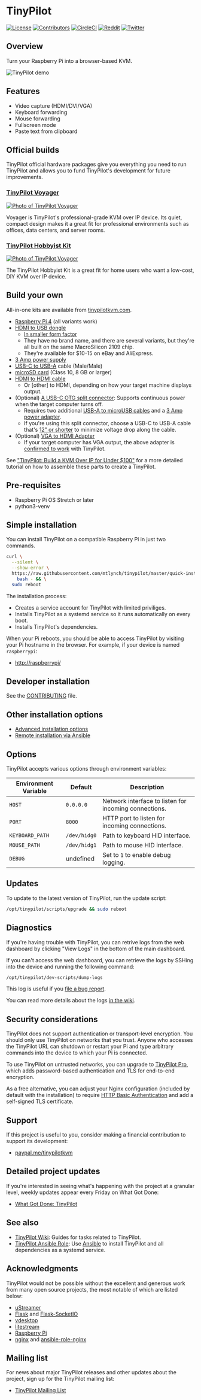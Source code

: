 # TinyPilot

[![License](http://img.shields.io/:license-mit-blue.svg?style=flat-square)](LICENSE)
[![Contributors](https://img.shields.io/github/contributors/facebookresearch/ParlAI)](https://github.com/mtlynch/tinypilot/graphs/contributors)
[![CircleCI](https://circleci.com/gh/mtlynch/tinypilot.svg?style=svg)](https://circleci.com/gh/mtlynch/tinypilot)
[![Reddit](https://img.shields.io/badge/reddit-join-orange?logo=reddit)](https://www.reddit.com/r/tinypilot)
[![Twitter](https://img.shields.io/twitter/follow/parlai_parley?label=Twitter&style=social)](https://twitter.com/tinypilotkvm)

## Overview

Turn your Raspberry Pi into a browser-based KVM.

![TinyPilot demo](https://raw.githubusercontent.com/mtlynch/tinypilot/master/readme-assets/demo.gif)

## Features

* Video capture (HDMI/DVI/VGA)
* Keyboard forwarding
* Mouse forwarding
* Fullscreen mode
* Paste text from clipboard

## Official builds

TinyPilot official hardware packages give you everything you need to run TinyPilot and allows you to fund TinyPilot's development for future improvements.

### [TinyPilot Voyager](https://tinypilotkvm.com/product/tinypilot-voyager)

[![Photo of TinyPilot Voyager](https://raw.githubusercontent.com/mtlynch/tinypilot/master/readme-assets/voyager-side-cables.jpg)](https://tinypilotkvm.com/product/tinypilot-voyager)

Voyager is TinyPilot's professional-grade KVM over IP device. Its quiet, compact design makes it a great fit for professional environments such as offices, data centers, and server rooms.

### [TinyPilot Hobbyist Kit](https://tinypilotkvm.com/product/tinypilot-hobbyist-kit)

[![Photo of TinyPilot Voyager](https://raw.githubusercontent.com/mtlynch/tinypilot/master/readme-assets/hobbyist-kit.jpg)](https://tinypilotkvm.com/product/tinypilot-hobbyist-kit)

The TinyPilot Hobbyist Kit is a great fit for home users who want a low-cost, DIY KVM over IP device.

## Build your own

All-in-one kits are available from [tinypilotkvm.com](https://tinypilotkvm.com/order).

* [Raspberry Pi 4](https://smile.amazon.com/dp/B07TD42S27) (all variants work)
* [HDMI to USB dongle](https://smile.amazon.com/dp/B08CXWPYQ8/)
  * [In smaller form factor](https://smile.amazon.com/dp/B08C9FCF2X/)
  * They have no brand name, and there are several variants, but they're all built on the same MacroSilicon 2109 chip.
  * They're available for $10-15 on eBay and AliExpress.
* [3 Amp power supply](https://smile.amazon.com/dp/B0728HB18G)
* [USB-C to USB-A](https://smile.amazon.com/dp/B01GGKYN0A/) cable (Male/Male)
* [microSD card](https://smile.amazon.com/dp/B073K14CVB/) (Class 10, 8 GB or larger)
* [HDMI to HDMI cable](https://smile.amazon.com/dp/B014I8SSD0/)
  * Or \[other\] to HDMI, depending on how your target machine displays output.
* (Optional) [A USB-C OTG split connector](https://tinypilotkvm.com/product/tinypilot-power-connector): Supports continuous power when the target computer turns off.
  * Requires two additional [USB-A to microUSB cables](https://smile.amazon.com/dp/B01JPDTZXK/) and a [3 Amp power adapter](https://smile.amazon.com/dp/B0728HB18G).
  * If you're using this split connector, choose a USB-C to USB-A cable that's [12" or shorter](https://smile.amazon.com/dp/B012V56D2A/) to minimize voltage drop along the cable.
* (Optional) [VGA to HDMI Adapter](https://smile.amazon.com/dp/B07121Y1Z3/)
  * If your target computer has VGA output, the above adapter is [confirmed to work](https://github.com/mtlynch/tinypilot/issues/76#issuecomment-664736402) with TinyPilot.

See ["TinyPilot: Build a KVM Over IP for Under $100"](https://mtlynch.io/tinypilot/#how-to-build-your-own-tinypilot) for a more detailed tutorial on how to assemble these parts to create a TinyPilot.

## Pre-requisites

* Raspberry Pi OS Stretch or later
* python3-venv

## Simple installation

You can install TinyPilot on a compatible Raspberry Pi in just two commands.

```bash
curl \
  --silent \
  --show-error \
  https://raw.githubusercontent.com/mtlynch/tinypilot/master/quick-install | \
    bash - && \
  sudo reboot
```

The installation process:

* Creates a service account for TinyPilot with limited priviliges.
* Installs TinyPilot as a systemd service so it runs automatically on every boot.
* Installs TinyPilot's dependencies.

When your Pi reboots, you should be able to access TinyPilot by visiting your Pi hostname in the browser. For example, if your device is named `raspberrypi`:

* [http://raspberrypi/](http://raspberrypi/)

## Developer installation

See the [CONTRIBUTING](CONTRIBUTING.md) file.

## Other installation options

* [Advanced installation options](https://github.com/mtlynch/tinypilot/wiki/Installation-Options#advanced-installation)
* [Remote installation via Ansible](https://github.com/mtlynch/tinypilot/wiki/Installation-Options#remote-installation)

## Options

TinyPilot accepts various options through environment variables:

| Environment Variable | Default      | Description |
|----------------------|--------------|-------------|
| `HOST`               | `0.0.0.0`    | Network interface to listen for incoming connections. |
| `PORT`               | `8000`       | HTTP port to listen for incoming connections. |
| `KEYBOARD_PATH`      | `/dev/hidg0` | Path to keyboard HID interface. |
| `MOUSE_PATH`         | `/dev/hidg1` | Path to mouse HID interface. |
| `DEBUG`              | undefined    | Set to `1` to enable debug logging. |

## Updates

To update to the latest version of TinyPilot, run the update script:

```bash
/opt/tinypilot/scripts/upgrade && sudo reboot
```

## Diagnostics

If you're having trouble with TinyPilot, you can retrive logs from the web dashboard by clicking "View Logs" in the bottom of the main dashboard.

If you can't access the web dashboard, you can retrieve the logs by SSHing into the device and running the following command:

```bash
/opt/tinypilot/dev-scripts/dump-logs
```

This log is useful if you [file a bug report](https://github.com/mtlynch/tinypilot/issues/new?assignees=&labels=&template=bug_report.md&title=).

You can read more details about the logs [in the wiki](https://github.com/mtlynch/tinypilot/wiki/Troubleshooting-and-Diagnostics).

## Security considerations

TinyPilot does not support authentication or transport-level encryption. You should only use TinyPilot on networks that you trust. Anyone who accesses the TinyPilot URL can shutdown or restart your Pi and type arbitrary commands into the device to which your Pi is connected.

To use TinyPilot on untrusted networks, you can upgrade to [TinyPilot Pro](https://tinypilotkvm.com/product/tinypilot-pro), which adds password-based authentication and TLS for end-to-end encryption.

As a free alternative, you can adjust your Nginx configuration (included by default with the installation) to require [HTTP Basic Authentication](https://docs.nginx.com/nginx/admin-guide/security-controls/configuring-http-basic-authentication/) and add a self-signed TLS certificate.

## Support

If this project is useful to you, consider making a financial contribution to support its development:

* [paypal.me/tinypilotkvm](https://paypal.me/tinypilotkvm)

## Detailed project updates

If you're interested in seeing what's happening with the project at a granular level, weekly updates appear every Friday on What Got Done:

* [What Got Done: TinyPilot](https://whatgotdone.com/michael/project/tinypilot)

## See also

* [TinyPilot Wiki](https://github.com/mtlynch/tinypilot/wiki): Guides for tasks related to TinyPilot.
* [TinyPilot Ansible Role](https://github.com/mtlynch/ansible-role-tinypilot): Use [Ansible](https://docs.ansible.com/ansible/latest/index.html) to install TinyPilot and all dependencies as a systemd service.

## Acknowledgments

TinyPilot would not be possible without the excellent and generous work from many open source projects, the most notable of which are listed below:

* [uStreamer](https://github.com/pikvm/ustreamer)
* [Flask](https://github.com/pallets/flask) and [Flask-SocketIO](https://flask-socketio.readthedocs.io/en/latest/)
* [vdesktop](https://github.com/Botspot/vdesktop)
* [litestream](https://litestream.io)
* [Raspberry Pi](https://www.raspberrypi.org/)
* [nginx](https://nginx.org/) and [ansible-role-nginx](https://github.com/geerlingguy/ansible-role-nginx)

## Mailing list

For news about major TinyPilot releases and other updates about the project, sign up for the TinyPilot mailing list:

* [TinyPilot Mailing List](https://tinypilotkvm.com/about)
